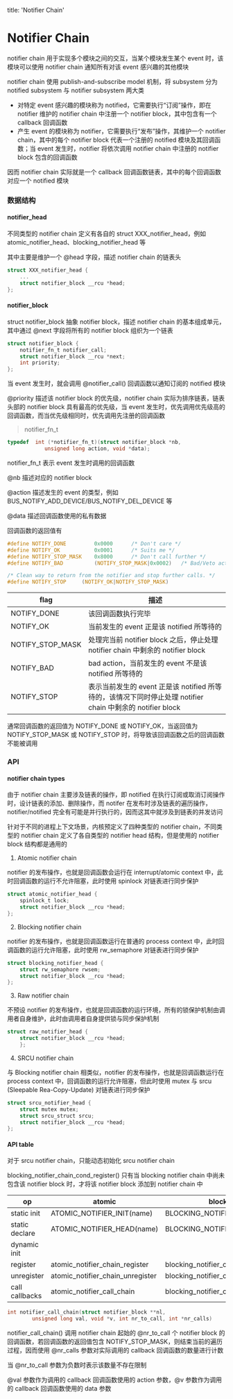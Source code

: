 title: 'Notifier Chain'
# Notifier Chain


notifier chain 用于实现多个模块之间的交互，当某个模块发生某个 event 时，该模块可以使用 notifier chain 通知所有对该 event 感兴趣的其他模块

notifier chain 使用 publish-and-subscribe model 机制，将 subsystem 分为 notified subsystem 与 notifier subsystem 两大类

- 对特定 event 感兴趣的模块称为 notified，它需要执行“订阅”操作，即在 notifier 维护的 notifier chain 中注册一个 notifier block，其中包含有一个 callback 回调函数
- 产生 event 的模块称为 notifier，它需要执行“发布”操作，其维护一个 notifier chain，其中的每个 notifier block 代表一个注册的 notified 模块及其回调函数；当 event 发生时，notifier 将依次调用 notifier chain 中注册的 notifier block 包含的回调函数

因而 notifier chain 实际就是一个 callback 回调函数链表，其中的每个回调函数对应一个 notified 模块


### 数据结构

#### notifier_head

不同类型的 notifier chain 定义有各自的 struct XXX_notifier_head，例如 atomic_notifier_head、blocking_notifier_head 等

其中主要是维护一个 @head 字段，描述 notifier chain 的链表头

```c
struct XXX_notifier_head {
	...
	struct notifier_block __rcu *head;
};
```


#### notifier_block

struct notifier_block 抽象 notifier block，描述 notifier chain 的基本组成单元，其中通过 @next 字段将所有的 notifier block 组织为一个链表

```c
struct notifier_block {
	notifier_fn_t notifier_call;
	struct notifier_block __rcu *next;
	int priority;
};
```

当 event 发生时，就会调用 @notifier_call() 回调函数以通知订阅的 notified 模块
  
@priority 描述该 notifier block 的优先级，notifier chain 实际为排序链表，链表头部的 notifier block 具有最高的优先级，当 event 发生时，优先调用优先级高的回调函数，而当优先级相同时，优先调用先注册的回调函数


> notifier_fn_t

```c
typedef	 int (*notifier_fn_t)(struct notifier_block *nb,
			unsigned long action, void *data);
```

notifier_fn_t 表示 event 发生时调用的回调函数

@nb 描述对应的 notifier block

@action 描述发生的 event 的类型，例如 BUS_NOTIFY_ADD_DEVICE/BUS_NOTIFY_DEL_DEVICE 等

@data 描述回调函数使用的私有数据


回调函数的返回值有

```c
#define NOTIFY_DONE         0x0000      /* Don't care */
#define NOTIFY_OK           0x0001      /* Suits me */
#define NOTIFY_STOP_MASK    0x8000      /* Don't call further */
#define NOTIFY_BAD          (NOTIFY_STOP_MASK|0x0002)   /* Bad/Veto action */

/* Clean way to return from the notifier and stop further calls. */
#define NOTIFY_STOP		(NOTIFY_OK|NOTIFY_STOP_MASK)
```

flag | 描述
---- | ----
NOTIFY_DONE | 该回调函数执行完毕
NOTIFY_OK | 当前发生的 event 正是该 notified 所等待的
NOTIFY_STOP_MASK | 处理完当前 notifier block 之后，停止处理 notifier chain 中剩余的 notifier block
NOTIFY_BAD | bad action，当前发生的 event 不是该 notified 所等待的
NOTIFY_STOP | 表示当前发生的 event 正是该 notified 所等待的，该情况下同时停止处理 notifier chain 中剩余的 notifier block


通常回调函数的返回值为 NOTIFY_DONE 或 NOTIFY_OK，当返回值为 NOTIFY_STOP_MASK 或 NOTIFY_STOP 时，将导致该回调函数之后的回调函数不能被调用





### API

#### notifier chain types

由于 notifier chain 主要涉及链表的操作，即 notified 在执行订阅或取消订阅操作时，设计链表的添加、删除操作，而 notifer 在发布时涉及链表的遍历操作，notifier/notified 完全有可能是并行执行的，因而这其中就涉及到链表的并发访问

针对于不同的进程上下文场景，内核预定义了四种类型的 notifier chain，不同类型的 notifier chain 定义了各自类型的 notifier head 结构，但是使用的 notifier block 结构都是通用的


1. Atomic notifier chain

notifier 的发布操作，也就是回调函数会运行在 interrupt/atomic context 中，此时回调函数的运行不允许阻塞，此时使用 spinlock 对链表进行同步保护

```c
struct atomic_notifier_head {
	spinlock_t lock;
	struct notifier_block __rcu *head;
};
```


2. Blocking notifier chain

notifier 的发布操作，也就是回调函数运行在普通的 process context 中，此时回调函数的运行允许阻塞，此时使用 rw_semaphore 对链表进行同步保护

```c
struct blocking_notifier_head {
	struct rw_semaphore rwsem;
	struct notifier_block __rcu *head;
};
```


3. Raw notifier chain

不预设 notifier 的发布操作，也就是回调函数的运行环境，所有的锁保护机制由调用者自身维护，此时由调用者自身提供锁与同步保护机制


```c
struct raw_notifier_head {
	struct notifier_block __rcu *head;
	};
```


4. SRCU notifier chain

与 Blocking notifier chain 相类似，notifier 的发布操作，也就是回调函数运行在 process context 中，回调函数的运行允许阻塞，但此时使用 mutex 与 srcu (Sleepable Rea-Copy-Update) 对链表进行同步保护

```c
struct srcu_notifier_head {
	struct mutex mutex;
	struct srcu_struct srcu;
	struct notifier_block __rcu *head;
};
```


#### API table

对于 srcu notifier chain，只能动态初始化 srcu notifier chain

blocking_notifier_chain_cond_register() 只有当 blocking notifier chain 中尚未包含该 notifier block 时，才将该 notifier block 添加到 notifier chain 中

op | atomic | blocking | raw| srcu
---- | ---- | ---- | ---- | ----
static init | ATOMIC_NOTIFIER_INIT(name) | BLOCKING_NOTIFIER_INIT(name) | RAW_NOTIFIER_INIT(name) |
static declare | ATOMIC_NOTIFIER_HEAD(name) | BLOCKING_NOTIFIER_HEAD(name) | RAW_NOTIFIER_HEAD(name)
dynamic init | | | | srcu_init_notifier_head/srcu_cleanup_notifier_head
register | atomic_notifier_chain_register | blocking_notifier_chain_register | raw_notifier_chain_register | srcu_notifier_chain_register
unregister | atomic_notifier_chain_unregister | blocking_notifier_chain_unregister | raw_notifier_chain_unregister | srcu_notifier_chain_unregister
call callbacks | atomic_notifier_call_chain | blocking_notifier_call_chain | raw_notifier_call_chain | srcu_notifier_call_chain


```c
int notifier_call_chain(struct notifier_block **nl,
        unsigned long val, void *v, int nr_to_call, int *nr_calls)
```

notifier_call_chain() 调用 notifier chain 起始的 @nr_to_call 个 notifier block 的回调函数，若回调函数的返回值包含 NOTIFY_STOP_MASK，则结束当前的遍历过程，因而使用 @nr_calls 参数对实际调用的 callback 回调函数的数量进行计数

当 @nr_to_call 参数为负数时表示该数量不存在限制

@val 参数作为调用的 callback 回调函数使用的 action 参数，@v 参数作为调用的 callback 回调函数使用的 data 参数
